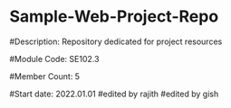 # Sample-Web-Project-Repo

#Description: Repository dedicated for project resources

#Module Code: SE102.3

#Member Count: 5

#Start date: 2022.01.01
#edited by rajith
#edited by gish
